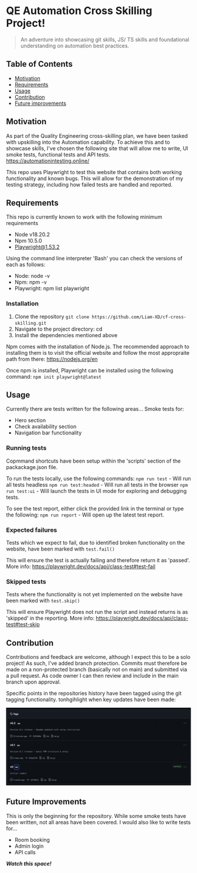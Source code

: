 # QE Automation Cross Skilling Project!

> An adventure into showcasing git skills, JS/ TS skills and foundational understanding on automation best practices.

## Table of Contents

- [Motivation](#Motivation)
- [Requirements](#Requirements)
- [Usage](#Usage)
- [Contribution](#Contribution)
- [Future improvements](#Future-Improvements)

## Motivation

As part of the Quality Engineering cross-skilling plan, we have been tasked with upskilling into the Automation capability.
To achieve this and to showcase skills, I've chosen the following site that will allow me to write, UI smoke tests, functional tests and API tests.
https://automationintesting.online/

This repo uses Playwright to test this website that contains both working functionality and known bugs. This will allow for the demonstration of my testing strategy, including how failed tests are handled and reported.

## Requirements

This repo is currently known to work with the following minimum requirements

- Node v18.20.2
- Npm 10.5.0
- Playwright@1.53.2

Using the command line interpreter 'Bash' you can check the versions of each as follows:

- Node: node -v
- Npm: npm -v
- Playwright: npm list playwright

### Installation

1. Clone the repository
   `git clone https://github.com/Liam-XD/cf-cross-skilling.git`
2. Navigate to the project directory:
   cd <your-project-directory>
3. Install the dependencies mentioned above

Npm comes with the installation of Node.js. The recommended approach to installing them is to visit the official website and follow the most appropraite path from there:
https://nodejs.org/en

Once npm is installed, Playwright can be installed using the following command:
`npm init playwright@latest`

## Usage

Currently there are tests written for the following areas...
Smoke tests for:

- Hero section
- Check availability section
- Navigation bar functionality

### Running tests

Copmmand shortcuts have been setup within the 'scripts' section of the packackage.json file.

To run the tests locally, use the following commands:
`npm run test` - Will run all tests headless
`npm run test:headed` - Will run all tests in the browser
`npm run test:ui` - Will launch the tests in UI mode for exploring and debugging tests.

To see the test report, either click the provided link in the terminal or type the following:
`npm run report` - Will open up the latest test report.

### Expected failures

Tests which we expect to fail, due to identified broken functionality on the website, have been marked with `test.fail()`

This will ensure the test is actually failing and therefore return it as 'passed'.
More info: https://playwright.dev/docs/api/class-test#test-fail

### Skipped tests

Tests where the functionality is not yet implemented on the website have been marked with `test.skip()`

This will ensure Playwright does not run the script and instead returns is as 'skipped' in the reporting.
More info: https://playwright.dev/docs/api/class-test#test-skip

## Contribution

Contributions and feedback are welcome, although I expect this to be a solo project!
As such, I've added branch protection.
Commits must therefore be made on a non-protected branch (basically not on main) and submitted via a pull request.
As code owner I can then review and include in the main branch upon approval.

Specific points in the repositories history have been tagged using the git tagging functionality. tonhgihlight when key updates have been made:

![Image of repository tagging history](media/git-tagging-history.png)

## Future Improvements

This is only the beginning for the repository.
While some smoke tests have been written, not all areas have been covered.
I would also like to write tests for...

- Room booking
- Admin login
- API calls

_**Watch this space!**_
